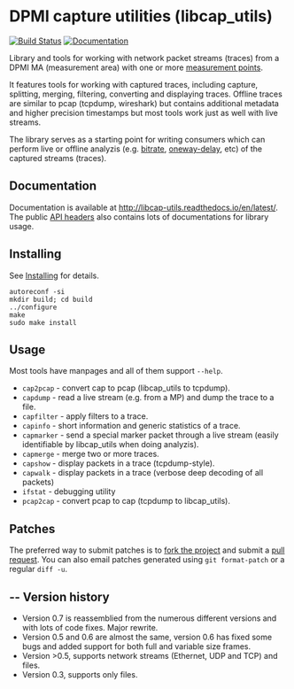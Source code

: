 DPMI capture utilities (libcap_utils)
=====================================
[![Build Status](https://travis-ci.org/DPMI/libcap_utils.svg?branch=master)](https://travis-ci.org/DPMI/libcap_utils)
[![Documentation](https://readthedocs.org/projects/pip/badge/?version=latest)](http://libcap-utils.readthedocs.io/en/latest/)

Library and tools for working with network packet streams (traces) from a DPMI MA (measurement area) with one or more [measurement points](https://github.com/DPMI/mp).

It features tools for working with captured traces, including capture, splitting, merging, filtering, converting and displaying traces. Offline traces are similar to pcap (tcpdump, wireshark) but contains additional metadata and higher precision timestamps but most tools work just as well with live streams.

The library serves as a starting point for writing consumers which can perform live or offline analyzis (e.g. [bitrate](https://github.com/DPMI/consumer-bitrate), [oneway-delay](https://github.com/DPMI/consumer-onewaydelay), etc) of the captured streams (traces).

Documentation
-------------

Documentation is available at http://libcap-utils.readthedocs.io/en/latest/. The public [API headers](caputils) also contains lots of documentations for library usage.

Installing
----------

See [Installing](http://libcap-utils.readthedocs.io/en/latest/install.html) for details.

    autoreconf -si
    mkdir build; cd build
    ../configure 
    make
    sudo make install

Usage
-----

Most tools have manpages and all of them support `--help`.

* `cap2pcap` - convert cap to pcap (libcap_utils to tcpdump).
* `capdump` - read a live stream (e.g. from a MP) and dump the trace to a file.
* `capfilter` - apply filters to a trace.
* `capinfo` - short information and generic statistics of a trace.
* `capmarker` - send a special marker packet through a live stream (easily identifiable by libcap_utils when doing analyzis).
* `capmerge` - merge two or more traces.
* `capshow` - display packets in a trace (tcpdump-style).
* `capwalk` - display packets in a trace (verbose deep decoding of all packets)
* `ifstat` - debugging utility
* `pcap2cap` - convert pcap to cap (tcpdump to libcap_utils).

Patches
-------

The preferred way to submit patches is to [fork the project](https://help.github.com/articles/working-with-forks/) and submit a [pull request](https://help.github.com/articles/using-pull-requests/). You can also email patches generated using `git format-patch` or a regular `diff -u`.

--
Version history
---------------

* Version 0.7 is reassemblied from the numerous different versions and with lots of code fixes. Major rewrite.
* Version 0.5 and 0.6 are almost the same, version 0.6 has fixed some bugs and added support for both full and variable size frames.
* Version >0.5, supports network streams (Ethernet, UDP and TCP) and files.
* Version 0.3, supports only files.
